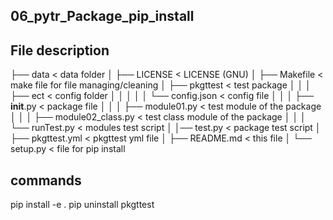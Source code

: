 ## 06_pytr_Package_pip_install

## File description

 ├── data                     < data folder
 │
 ├── LICENSE                  < LICENSE (GNU)
 │
 ├── Makefile                 < make file for file managing/cleaning
 │
 ├── pkgttest                 < test package
 │   │
 │   ├── ect                  < config folder
 │   │   │
 │   │   └── config.json      < config file
 │   │
 │   ├── __init__.py          < package file
 │   │
 │   ├── module01.py          < test module of the package
 │   │
 │   ├── module02_class.py    < test class module of the package
 │   │
 │   └── runTest.py           < modules test script
 │
 │── test.py                  < package test script
 │
 ├── pkgttest.yml             < pkgttest yml file
 │
 ├── README.md                < this file
 │
 └── setup.py                 < file for pip install

## commands

pip install -e .
pip uninstall pkgttest
